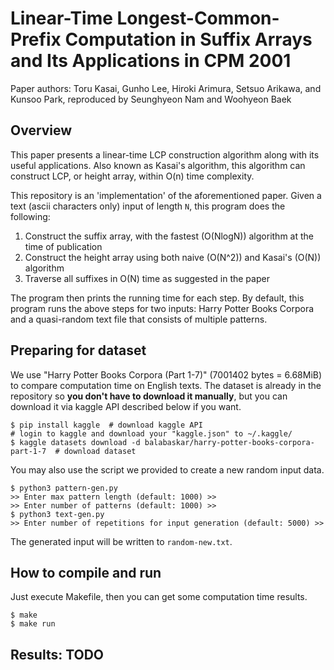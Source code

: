 # Linear-Time Longest-Common-Prefix Computation in Suffix Arrays and Its Applications in CPM 2001
Paper authors: Toru Kasai, Gunho Lee, Hiroki Arimura, Setsuo Arikawa, and Kunsoo Park, reproduced by Seunghyeon Nam and Woohyeon Baek

## Overview
This paper presents a linear-time LCP construction algorithm along with its useful applications.
Also known as Kasai's algorithm, this algorithm can construct LCP, or height array, within O(n) time complexity.

This repository is an 'implementation' of the aforementioned paper.
Given a text (ascii characters only) input of length `N`, this program does the following:
1. Construct the suffix array, with the fastest (O(NlogN)) algorithm at the time of publication
2. Construct the height array using both naive (O(N^2)) and Kasai's (O(N)) algorithm
3. Traverse all suffixes in O(N) time as suggested in the paper

The program then prints the running time for each step.
By default, this program runs the above steps for two inputs: Harry Potter Books Corpora
and a quasi-random text file that consists of multiple patterns.

## Preparing for dataset
We use "Harry Potter Books Corpora (Part 1-7)" (7001402 bytes = 6.68MiB) to compare computation time on English texts. The dataset is already in the repository so **you don't have to download it manually**, but you can download it via kaggle API described below if you want.
```
$ pip install kaggle  # download kaggle API
# login to kaggle and download your "kaggle.json" to ~/.kaggle/
$ kaggle datasets download -d balabaskar/harry-potter-books-corpora-part-1-7  # download dataset
```

You may also use the script we provided to create a new random input data.
```
$ python3 pattern-gen.py
>> Enter max pattern length (default: 1000) >>
>> Enter number of patterns (default: 1000) >>
$ python3 text-gen.py
>> Enter number of repetitions for input generation (default: 5000) >>
```
The generated input will be written to `random-new.txt`.

## How to compile and run
Just execute Makefile, then you can get some computation time results.
```
$ make
$ make run
```

## Results: TODO